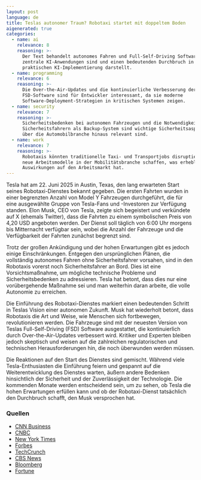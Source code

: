```yaml
---
layout: post
language: de
title: Teslas autonomer Traum? Robotaxi startet mit doppeltem Boden
aigenerated: true
categories:
  - name: ai
    relevance: 8
    reasoning: >-
      Der Text behandelt autonomes Fahren und Full-Self-Driving Software, was
      zentrale KI-Anwendungen sind und einen bedeutenden Durchbruch in der
      praktischen KI-Implementierung darstellt.
  - name: programming
    relevance: 6
    reasoning: >-
      Die Over-the-Air-Updates und die kontinuierliche Verbesserung der
      FSD-Software sind für Entwickler interessant, da sie moderne
      Software-Deployment-Strategien in kritischen Systemen zeigen.
  - name: security
    relevance: 7
    reasoning: >-
      Sicherheitsbedenken bei autonomen Fahrzeugen und die Notwendigkeit von
      Sicherheitsfahrern als Backup-System sind wichtige Sicherheitsaspekte, die
      über die Automobilbranche hinaus relevant sind.
  - name: work
    relevance: 7
    reasoning: >-
      Robotaxis könnten traditionelle Taxi- und Transportjobs disruptieren und
      neue Arbeitsmodelle in der Mobilitätsbranche schaffen, was erhebliche
      Auswirkungen auf den Arbeitsmarkt hat.
---
```


Tesla hat am 22. Juni 2025 in Austin, Texas, den lang erwarteten Start seines Robotaxi-Dienstes bekannt gegeben. Die ersten Fahrten wurden in einer begrenzten Anzahl von Model Y Fahrzeugen durchgeführt, die für eine ausgewählte Gruppe von Tesla-Fans und -Investoren zur Verfügung standen. Elon Musk, CEO von Tesla, zeigte sich begeistert und verkündete auf X (ehemals Twitter), dass die Fahrten zu einem symbolischen Preis von 4,20 USD angeboten werden. Der Dienst soll täglich von 6:00 Uhr morgens bis Mitternacht verfügbar sein, wobei die Anzahl der Fahrzeuge und die Verfügbarkeit der Fahrten zunächst begrenzt sind.

<!--more-->

Trotz der großen Ankündigung und der hohen Erwartungen gibt es jedoch einige Einschränkungen. Entgegen den ursprünglichen Plänen, die vollständig autonomes Fahren ohne Sicherheitsfahrer vorsahen, sind in den Robotaxis vorerst noch Sicherheitsfahrer an Bord. Dies ist eine Vorsichtsmaßnahme, um mögliche technische Probleme und Sicherheitsbedenken zu adressieren. Tesla hat betont, dass dies nur eine vorübergehende Maßnahme sei und man weiterhin daran arbeite, die volle Autonomie zu erreichen.

Die Einführung des Robotaxi-Dienstes markiert einen bedeutenden Schritt in Teslas Vision einer autonomen Zukunft. Musk hat wiederholt betont, dass Robotaxis die Art und Weise, wie Menschen sich fortbewegen, revolutionieren werden. Die Fahrzeuge sind mit der neuesten Version von Teslas Full-Self-Driving (FSD) Software ausgestattet, die kontinuierlich durch Over-the-Air-Updates verbessert wird. Kritiker und Experten bleiben jedoch skeptisch und weisen auf die zahlreichen regulatorischen und technischen Herausforderungen hin, die noch überwunden werden müssen.

Die Reaktionen auf den Start des Dienstes sind gemischt. Während viele Tesla-Enthusiasten die Einführung feiern und gespannt auf die Weiterentwicklung des Dienstes warten, äußern andere Bedenken hinsichtlich der Sicherheit und der Zuverlässigkeit der Technologie. Die kommenden Monate werden entscheidend sein, um zu sehen, ob Tesla die hohen Erwartungen erfüllen kann und ob der Robotaxi-Dienst tatsächlich den Durchbruch schafft, den Musk versprochen hat.

### Quellen
- [CNN Business](https://edition.cnn.com/2025/06/23/business/tesla-robotaxi-service-austin)
- [CNBC](https://www.cnbc.com/2025/06/20/tesla-robotaxi-launch-austin.html)
- [New York Times](https://www.nytimes.com/2025/06/22/business/tesla-robotaxi-service-austin.html)
- [Forbes](https://www.forbes.com/sites/bradtempleton/2025/06/22/tesla-misses-robotaxi-launch-date-goes-with-safety-drivers/)
- [TechCrunch](https://techcrunch.com/2025/06/22/tesla-launches-robotaxi-rides-in-austin-with-big-promises-and-unanswered-questions/)
- [CBS News](https://www.cbsnews.com/news/tesla-robotaxi-launch-austin-texas-elon-musk-june-22/)
- [Bloomberg](https://www.bloomberg.com/news/articles/2025-06-23/tesla-starts-long-awaited-robotaxi-service-with-low-key-rollout)
- [Fortune](https://fortune.com/2025/06/22/elon-musk-tesla-robotaxi-service-launch-austin-420-flat-fee/)
